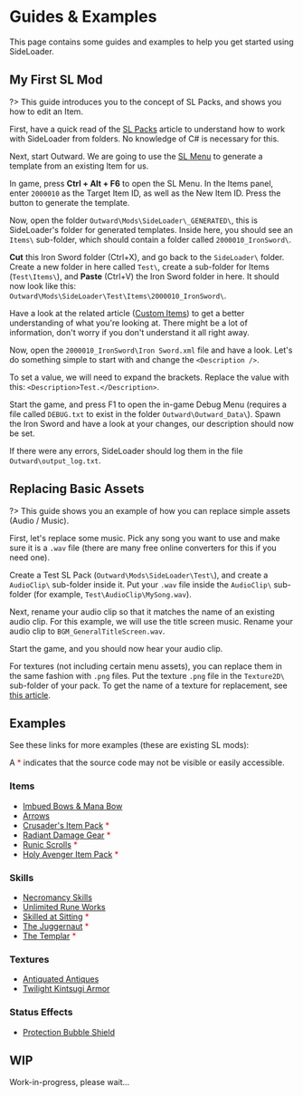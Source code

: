 # Guides & Examples

This page contains some guides and examples to help you get started using SideLoader.

## My First SL Mod
?> This guide introduces you to the concept of SL Packs, and shows you how to edit an Item.

First, have a quick read of the [SL Packs](GettingStarted/SLPacks) article to understand how to work with SideLoader from folders. No knowledge of C# is necessary for this.

Next, start Outward. We are going to use the [SL Menu](GettingStarted/SLMenu) to generate a template from an existing Item for us.

In game, press <b>Ctrl + Alt + F6</b> to open the SL Menu. In the Items panel, enter `2000010` as the Target Item ID, as well as the New Item ID. Press the button to generate the template.

Now, open the folder `Outward\Mods\SideLoader\_GENERATED\`, this is SideLoader's folder for generated templates. Inside here, you should see an `Items\` sub-folder, which should contain a folder called `2000010_IronSword\`.

<b>Cut</b> this Iron Sword folder (Ctrl+X), and go back to the `SideLoader\` folder. Create a new folder in here called `Test\`, create a sub-folder for Items (`Test\Items\`), and <b>Paste</b> (Ctrl+V) the Iron Sword folder in here. It should now look like this: `Outward\Mods\SideLoader\Test\Items\2000010_IronSword\`.

Have a look at the related article ([Custom Items](Custom/Items)) to get a better understanding of what you're looking at. There might be a lot of information, don't worry if you don't understand it all right away.

Now, open the `2000010_IronSword\Iron Sword.xml` file and have a look. Let's do something simple to start with and change the `<Description />`.

To set a value, we will need to expand the brackets. Replace the value with this: `<Description>Test.</Description>`. 

Start the game, and press F1 to open the in-game Debug Menu (requires a file called `DEBUG.txt` to exist in the folder `Outward\Outward_Data\`). Spawn the Iron Sword and have a look at your changes, our description should now be set.

If there were any errors, SideLoader should log them in the file `Outward\output_log.txt`.

## Replacing Basic Assets

?> This guide shows you an example of how you can replace simple assets (Audio / Music).

First, let's replace some music. Pick any song you want to use and make sure it is a `.wav` file (there are many free online converters for this if you need one).

Create a Test SL Pack (`Outward\Mods\SideLoader\Test\`), and create a `AudioClip\` sub-folder inside it. Put your `.wav` file inside the `AudioClip\` sub-folder (for example, `Test\AudioClip\MySong.wav`).

Next, rename your audio clip so that it matches the name of an existing audio clip. For this example, we will use the title screen music. Rename your audio clip to `BGM_GeneralTitleScreen.wav`.

Start the game, and you should now hear your audio clip.

For textures (not including certain menu assets), you can replace them in the same fashion with `.png` files. Put the texture `.png` file in the `Texture2D\` sub-folder of your pack. To get the name of a texture for replacement, see [this article](Replacing/Textures?id=finding-textures).

## Examples

See these links for more examples (these are existing SL mods):

A <span style="color:red">*</span> indicates that the source code may not be visible or easily accessible.

### Items
* [Imbued Bows & Mana Bow](https://www.nexusmods.com/outward/mods/106)
* [Arrows](https://www.nexusmods.com/outward/mods/130)
* [Crusader's Item Pack](https://www.nexusmods.com/outward/mods/134) <span style="color:red">*</span>
* [Radiant Damage Gear](https://www.nexusmods.com/outward/mods/135) <span style="color:red">*</span>
* [Runic Scrolls](https://www.nexusmods.com/outward/mods/132) <span style="color:red">*</span>
* [Holy Avenger Item Pack](https://www.nexusmods.com/outward/mods/128) <span style="color:red">*</span>

### Skills
* [Necromancy Skills](https://www.nexusmods.com/outward/mods/105)
* [Unlimited Rune Works](https://www.nexusmods.com/outward/mods/157)
* [Skilled at Sitting](https://www.nexusmods.com/outward/mods/127) <span style="color:red">*</span>
* [The Juggernaut](https://www.nexusmods.com/outward/mods/143) <span style="color:red">*</span>
* [The Templar](https://www.nexusmods.com/outward/mods/136) <span style="color:red">*</span>

### Textures
* [Antiquated Antiques](https://www.nexusmods.com/outward/mods/154)
* [Twilight Kintsugi Armor](https://www.nexusmods.com/outward/mods/147)

### Status Effects
* [Protection Bubble Shield](https://www.nexusmods.com/outward/mods/150)

## WIP

Work-in-progress, please wait...